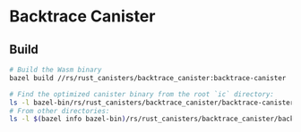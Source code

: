 Backtrace Canister
================================

Build
-----

```bash
# Build the Wasm binary
bazel build //rs/rust_canisters/backtrace_canister:backtrace-canister

# Find the optimized canister binary from the root `ic` directory:
ls -l bazel-bin/rs/rust_canisters/backtrace_canister/backtrace-canister.wasm.gz
# From other directories:
ls -l $(bazel info bazel-bin)/rs/rust_canisters/backtrace_canister/backtrace-canister.wasm.gz
```
